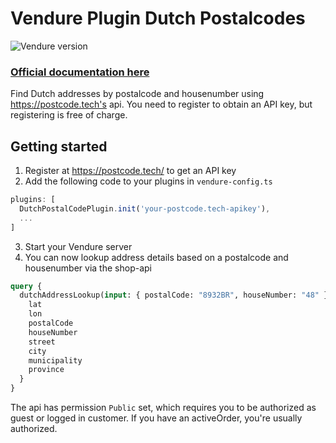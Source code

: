 # Vendure Plugin Dutch Postalcodes

![Vendure version](https://img.shields.io/badge/dynamic/json.svg?url=https%3A%2F%2Fraw.githubusercontent.com%2FPinelab-studio%2Fpinelab-vendure-plugins%2Fmain%2Fpackage.json&query=$.devDependencies[%27@vendure/core%27]&colorB=blue&label=Built%20on%20Vendure)

### [Official documentation here](https://pinelab-plugins.com/plugin/vendure-plugin-dutch-postalcode)

Find Dutch addresses by postalcode and housenumber using https://postcode.tech's api. You need to register to obtain an API key,
but registering is free of charge.

## Getting started

1. Register at https://postcode.tech/ to get an API key
2. Add the following code to your plugins in `vendure-config.ts`

```js
plugins: [
  DutchPostalCodePlugin.init('your-postcode.tech-apikey'),
  ...
]
```

3. Start your Vendure server
4. You can now lookup address details based on a postalcode and housenumber via the shop-api

```graphql
query {
  dutchAddressLookup(input: { postalCode: "8932BR", houseNumber: "48" }) {
    lat
    lon
    postalCode
    houseNumber
    street
    city
    municipality
    province
  }
}
```

The api has permission `Public` set, which requires you to be authorized as guest or logged in customer. If you have an
activeOrder, you're usually authorized.

